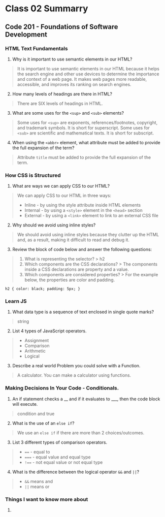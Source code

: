 # Class 02 Summarry
## Code 201 - Foundations of Software Development

### HTML Text Fundamentals
1. Why is it important to use semantic elements in our HTML?
  > It is important to use semantic elements in our HTML because it helps the search engine and other use devices to determine the importance and context of a web page. It makes web pages more readable, accessible, and improves its ranking on search engines.
2. How many levels of headings are there in HTML?
  > There are SIX levels of headings in HTML.
3. What are some uses for the `<sup>` and `<sub>` elements?
  > Some uses for `<sup>` are exponents, references/footnotes, copyright, and trademark symbols. It is short for superscript.
  > Some uses for `<sub>` are scientific and mathematical texts. It is short for subscript.
4. When using the `<abbr>` element, what attribute must be added to provide the full expansion of the term?
  > Attribute `title` must be added to provide the full expansion of the term.

### How CSS is Structured
1. What are ways we can apply CSS to our HTML?
  > We can apply CSS to our HTML in three ways:
  > * Inline - by using the style attribute inside HTML elements
  > * Internal - by using a `<style>` element in the `<head>` section
  > * External - by using a `<link>` element to link to an external CSS file
2. Why should we avoid using inline styles?
  > We should avoid using inline styles because they clutter up the HTML and, as a result, making it difficult to read and debug it.
3. Review the block of code below and answer the following questions:
  > 1. What is representing the selector?
    > h2
  > 2. Which components are the CSS declarations?
    > The components inside a CSS declarations are property and a value.
  > 3. Which components are considered properties?
    > For the example below, the properties are color and padding.

  `h2 {
    color: black;
    padding: 5px;
  }`

### Learn JS
1. What data type is a sequence of text enclosed in single quote marks?
  > string
2. List 4 types of JavaScript operators.
  > * Assignment
  > * Comparison
  > * Arithmetic
  > * Logical
3. Describe a real world Problem you could solve with a Function.
  > A calculator. You can make a calculator using functions.

### Making Decisions In Your Code - Conditionals.
1. An if statement checks a __ and if it evaluates to ___, then the code block will execute.
  > condition and true
2. What is the use of an `else if`?
  > We use an `else if` if there are more than 2 choices/outcomes.
3. List 3 different types of comparison operators.
  > * `==` - equal to
  > * `===` - equal value and equal type
  > * `!==` - not equal value or not equal type
4. What is the difference between the logical operator `&&` and `||`?
  > * `&&` means and
  > * `||` means or
  
### Things I want to know more about
1. 
